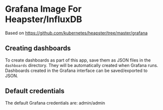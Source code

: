# Grafana Image For Heapster/InfluxDB

Based on https://github.com/kubernetes/heapster/tree/master/grafana

## Creating dashboards

To create dashboards as part of this app, save them as JSON files in the `dashboards` directory. They will be automatically created when Grafana runs. Dashboards created in the Grafana interface can be saved/exported to JSON.

## Default credentials

The default Grafana credentials are: admin/admin

